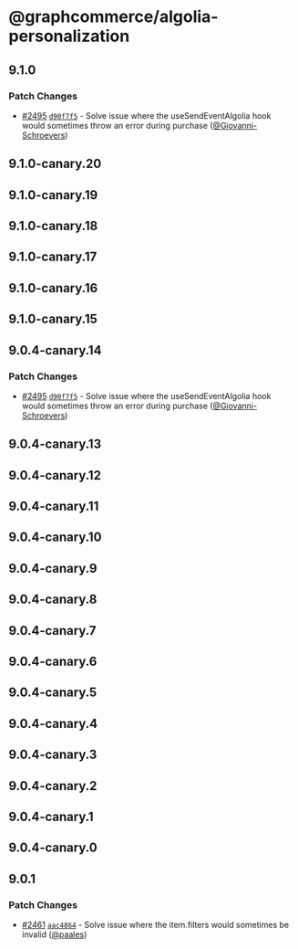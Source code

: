# @graphcommerce/algolia-personalization

## 9.1.0

### Patch Changes

- [#2495](https://github.com/graphcommerce-org/graphcommerce/pull/2495) [`d90f7f5`](https://github.com/graphcommerce-org/graphcommerce/commit/d90f7f5889c58fbd982581a13b398a0978f901a8) - Solve issue where the useSendEventAlgolia hook would sometimes throw an error during purchase ([@Giovanni-Schroevers](https://github.com/Giovanni-Schroevers))

## 9.1.0-canary.20

## 9.1.0-canary.19

## 9.1.0-canary.18

## 9.1.0-canary.17

## 9.1.0-canary.16

## 9.1.0-canary.15

## 9.0.4-canary.14

### Patch Changes

- [#2495](https://github.com/graphcommerce-org/graphcommerce/pull/2495) [`d90f7f5`](https://github.com/graphcommerce-org/graphcommerce/commit/d90f7f5889c58fbd982581a13b398a0978f901a8) - Solve issue where the useSendEventAlgolia hook would sometimes throw an error during purchase ([@Giovanni-Schroevers](https://github.com/Giovanni-Schroevers))

## 9.0.4-canary.13

## 9.0.4-canary.12

## 9.0.4-canary.11

## 9.0.4-canary.10

## 9.0.4-canary.9

## 9.0.4-canary.8

## 9.0.4-canary.7

## 9.0.4-canary.6

## 9.0.4-canary.5

## 9.0.4-canary.4

## 9.0.4-canary.3

## 9.0.4-canary.2

## 9.0.4-canary.1

## 9.0.4-canary.0

## 9.0.1

### Patch Changes

- [#2461](https://github.com/graphcommerce-org/graphcommerce/pull/2461) [`aac4864`](https://github.com/graphcommerce-org/graphcommerce/commit/aac4864c191f3a0490373abdd52b5f1c460b56a3) - Solve issue where the item.filters would sometimes be invalid ([@paales](https://github.com/paales))

